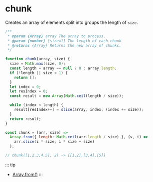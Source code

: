 # chunk

Creates an array of elements split into groups the length of `size`.

```js
/**
 * @param {Array} array The array to process.
 * @param {number} [size=1] The length of each chunk
 * @returns {Array} Returns the new array of chunks.
 */

function chunk(array, size) {
  size = Math.max(size, 0);
  const length = array == null ? 0 : array.length;
  if (!length || size < 1) {
    return [];
  }
  let index = 0;
  let resIndex = 0;
  const result = new Array(Math.ceil(length / size));

  while (index < length) {
    result[resIndex++] = slice(array, index, (index += size));
  }
  return result;
}
```

```js
const chunk = (arr, size) =>
  Array.from({ length: Math.ceil(arr.length / size) }, (v, i) =>
    arr.slice(i * size, i * size + size)
  );

// chunk([1,2,3,4,5], 2) -> [[1,2],[3,4],[5]]
```

::: tip

- [Array.from()](https://developer.mozilla.org/zh-CN/docs/Web/JavaScript/Reference/Global_Objects/Array/from)
  :::
